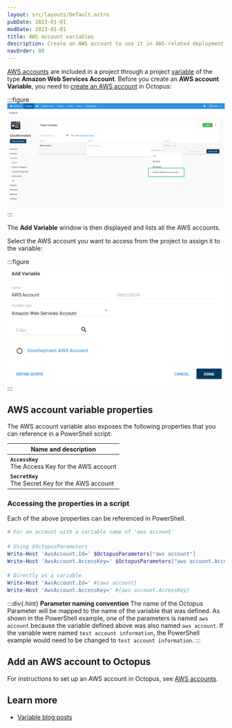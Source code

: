 ```yaml
---
layout: src/layouts/Default.astro
pubDate: 2023-01-01
modDate: 2023-01-01
title: AWS account variables
description: Create an AWS account to use it in AWS-related deployment steps
navOrder: 80
---
```


[AWS accounts](/docs/infrastructure/accounts/aws/) are included in a project through a project [variable](/docs/projects/variables/) of the type **Amazon Web Services Account**. Before you create an **AWS account Variable**, you need to [create an AWS account](/docs/infrastructure/accounts/aws) in Octopus:

:::figure
![AWS account variable](/docs/projects/variables/images/aws-account-variable.png)
:::

The **Add Variable** window is then displayed and lists all the AWS accounts.

Select the AWS account you want to access from the project to assign it to the variable:

:::figure
![AWS account variable selection](/docs/projects/variables/images/aws-account-variable-selection.png)
:::


## AWS account variable properties

The AWS account variable also exposes the following properties that you can reference in a PowerShell script:

| Name and description |
| -------------------- |
| **`AccessKey`** <br/> The Access Key for the AWS account|
| **`SecretKey`** <br/> The Secret Key for the AWS account|

### Accessing the properties in a script

Each of the above properties can be referenced in PowerShell.

```powershell
# For an account with a variable name of 'aws account'

# Using $OctopusParameters
Write-Host 'AwsAccount.Id=' $OctopusParameters["aws account"]
Write-Host 'AwsAccount.AccessKey=' $OctopusParameters["aws account.AccessKey"]

# Directly as a variable
Write-Host 'AwsAccount.Id=' #{aws account}
Write-Host 'AwsAccount.AccessKey=' #{aws account.AccessKey}
```

:::div{.hint}
**Parameter naming convention**
The name of the Octopus Parameter will be mapped to the name of the variable that was defined. As shown in the PowerShell example, one of the parameters is named `aws account` because the variable defined above was also named `aws account`. If the variable were named `test account information`, the PowerShell example would need to be changed to `test account information`.
:::

## Add an AWS account to Octopus

For instructions to set up an AWS account in Octopus, see [AWS accounts](/docs/infrastructure/accounts/aws).

## Learn more

- [Variable blog posts](https://octopus.com/blog/tag/variables)
